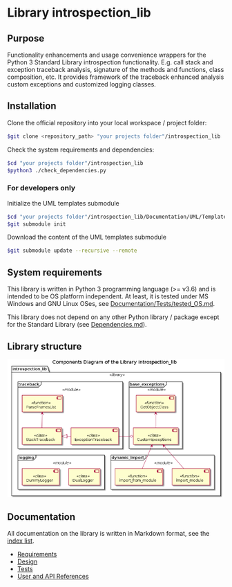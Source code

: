 # Library introspection_lib

## Purpose

Functionality enhancements and usage convenience wrappers for the Python 3 Standard Library introspection functionality. E.g. call stack and exception traceback analysis, signature of the methods and functions, class composition, etc. It provides framework of the traceback enhanced analysis custom exceptions and customized logging classes.

## Installation

Clone the official repository into your local workspace / project folder:

```bash
$git clone <repository_path> "your projects folder"/introspection_lib
```

Check the system requirements and dependencies:

```bash
$cd "your projects folder"/introspection_lib
$python3 ./check_dependencies.py
```

### For developers only

Initialize the UML templates submodule

```bash
$cd "your projects folder"/introspection_lib/Documentation/UML/Templates
$git submodule init
```

Download the content of the UML templates submodule

```bash
$git submodule update --recursive --remote
```

## System requirements

This library is written in Python 3 programming language (>= v3.6) and is intended to be OS platform independent. At least, it is tested under MS Windows and GNU Linux OSes, see [Documentation/Tests/tested_OS.md](./Documentation/Tests/tested_OS.md).

This library does not depend on any other Python library / package except for the Standard Library (see [Dependencies.md](./Dependencies.md)).

## Library structure

![Component diagram](./Documentation/UML/components.png)

## Documentation

All documentation on the library is written in Markdown format, see the [index list](./Documentation/index.md).

* [Requirements](./Documentation/Requirements/index.md)
* [Design](./Documentation/Design/index.md)
* [Tests](./Documentation/Tests/index.md)
* [User and API References](./Documentation/References/index.md)
